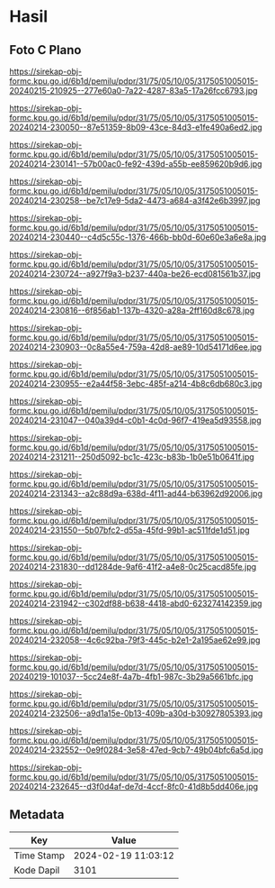 # Hasil

## Foto C Plano

https://sirekap-obj-formc.kpu.go.id/6b1d/pemilu/pdpr/31/75/05/10/05/3175051005015-20240215-210925--277e60a0-7a22-4287-83a5-17a26fcc6793.jpg

https://sirekap-obj-formc.kpu.go.id/6b1d/pemilu/pdpr/31/75/05/10/05/3175051005015-20240214-230050--87e51359-8b09-43ce-84d3-e1fe490a6ed2.jpg

https://sirekap-obj-formc.kpu.go.id/6b1d/pemilu/pdpr/31/75/05/10/05/3175051005015-20240214-230141--57b00ac0-fe92-439d-a55b-ee859620b9d6.jpg

https://sirekap-obj-formc.kpu.go.id/6b1d/pemilu/pdpr/31/75/05/10/05/3175051005015-20240214-230258--be7c17e9-5da2-4473-a684-a3f42e6b3997.jpg

https://sirekap-obj-formc.kpu.go.id/6b1d/pemilu/pdpr/31/75/05/10/05/3175051005015-20240214-230440--c4d5c55c-1376-466b-bb0d-60e60e3a6e8a.jpg

https://sirekap-obj-formc.kpu.go.id/6b1d/pemilu/pdpr/31/75/05/10/05/3175051005015-20240214-230724--a927f9a3-b237-440a-be26-ecd081561b37.jpg

https://sirekap-obj-formc.kpu.go.id/6b1d/pemilu/pdpr/31/75/05/10/05/3175051005015-20240214-230816--6f856ab1-137b-4320-a28a-2ff160d8c678.jpg

https://sirekap-obj-formc.kpu.go.id/6b1d/pemilu/pdpr/31/75/05/10/05/3175051005015-20240214-230903--0c8a55e4-759a-42d8-ae89-10d54171d6ee.jpg

https://sirekap-obj-formc.kpu.go.id/6b1d/pemilu/pdpr/31/75/05/10/05/3175051005015-20240214-230955--e2a44f58-3ebc-485f-a214-4b8c6db680c3.jpg

https://sirekap-obj-formc.kpu.go.id/6b1d/pemilu/pdpr/31/75/05/10/05/3175051005015-20240214-231047--040a39d4-c0b1-4c0d-96f7-419ea5d93558.jpg

https://sirekap-obj-formc.kpu.go.id/6b1d/pemilu/pdpr/31/75/05/10/05/3175051005015-20240214-231211--250d5092-bc1c-423c-b83b-1b0e51b0641f.jpg

https://sirekap-obj-formc.kpu.go.id/6b1d/pemilu/pdpr/31/75/05/10/05/3175051005015-20240214-231343--a2c88d9a-638d-4f11-ad44-b63962d92006.jpg

https://sirekap-obj-formc.kpu.go.id/6b1d/pemilu/pdpr/31/75/05/10/05/3175051005015-20240214-231550--5b07bfc2-d55a-45fd-99b1-ac511fde1d51.jpg

https://sirekap-obj-formc.kpu.go.id/6b1d/pemilu/pdpr/31/75/05/10/05/3175051005015-20240214-231830--dd1284de-9af6-41f2-a4e8-0c25cacd85fe.jpg

https://sirekap-obj-formc.kpu.go.id/6b1d/pemilu/pdpr/31/75/05/10/05/3175051005015-20240214-231942--c302df88-b638-4418-abd0-623274142359.jpg

https://sirekap-obj-formc.kpu.go.id/6b1d/pemilu/pdpr/31/75/05/10/05/3175051005015-20240214-232058--4c6c92ba-79f3-445c-b2e1-2a195ae62e99.jpg

https://sirekap-obj-formc.kpu.go.id/6b1d/pemilu/pdpr/31/75/05/10/05/3175051005015-20240219-101037--5cc24e8f-4a7b-4fb1-987c-3b29a5661bfc.jpg

https://sirekap-obj-formc.kpu.go.id/6b1d/pemilu/pdpr/31/75/05/10/05/3175051005015-20240214-232506--a9d1a15e-0b13-409b-a30d-b30927805393.jpg

https://sirekap-obj-formc.kpu.go.id/6b1d/pemilu/pdpr/31/75/05/10/05/3175051005015-20240214-232552--0e9f0284-3e58-47ed-9cb7-49b04bfc6a5d.jpg

https://sirekap-obj-formc.kpu.go.id/6b1d/pemilu/pdpr/31/75/05/10/05/3175051005015-20240214-232645--d3f0d4af-de7d-4ccf-8fc0-41d8b5dd406e.jpg


## Metadata

| Key        | Value               |
| ---------- | ------------------- |
| Time Stamp | 2024-02-19 11:03:12 |
| Kode Dapil | 3101                |



